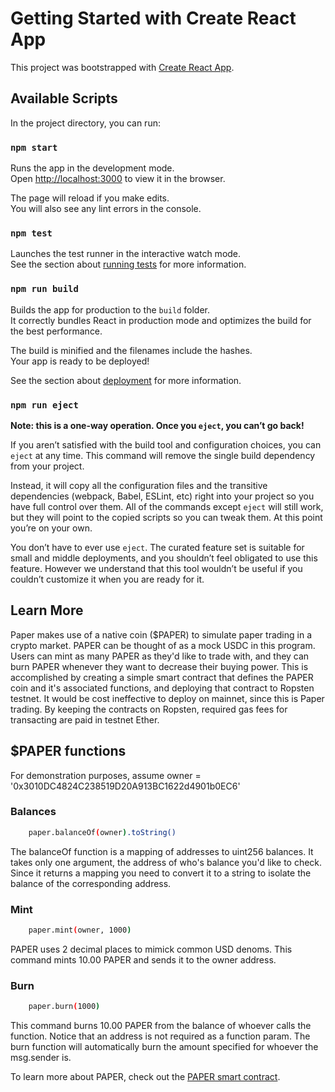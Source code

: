# Getting Started with Create React App

This project was bootstrapped with [Create React App](https://github.com/facebook/create-react-app).

## Available Scripts

In the project directory, you can run:

### `npm start`

Runs the app in the development mode.\
Open [http://localhost:3000](http://localhost:3000) to view it in the browser.

The page will reload if you make edits.\
You will also see any lint errors in the console.

### `npm test`

Launches the test runner in the interactive watch mode.\
See the section about [running tests](https://facebook.github.io/create-react-app/docs/running-tests) for more information.

### `npm run build`

Builds the app for production to the `build` folder.\
It correctly bundles React in production mode and optimizes the build for the best performance.

The build is minified and the filenames include the hashes.\
Your app is ready to be deployed!

See the section about [deployment](https://facebook.github.io/create-react-app/docs/deployment) for more information.

### `npm run eject`

**Note: this is a one-way operation. Once you `eject`, you can’t go back!**

If you aren’t satisfied with the build tool and configuration choices, you can `eject` at any time. This command will remove the single build dependency from your project.

Instead, it will copy all the configuration files and the transitive dependencies (webpack, Babel, ESLint, etc) right into your project so you have full control over them. All of the commands except `eject` will still work, but they will point to the copied scripts so you can tweak them. At this point you’re on your own.

You don’t have to ever use `eject`. The curated feature set is suitable for small and middle deployments, and you shouldn’t feel obligated to use this feature. However we understand that this tool wouldn’t be useful if you couldn’t customize it when you are ready for it.

## Learn More

Paper makes use of a native coin ($PAPER) to simulate paper trading in a crypto market. PAPER can be thought of as a mock USDC in this program. Users can mint as many PAPER as they'd like to trade with, and they can burn PAPER whenever they want to decrease their buying power. This is accomplished by creating a simple smart contract that defines the PAPER coin and it's associated functions, and deploying that contract to Ropsten testnet. It would be cost ineffective to deploy on mainnet, since this is Paper trading. By keeping the contracts on Ropsten, required gas fees for transacting are paid in testnet Ether.

## $PAPER functions
For demonstration purposes, assume owner = '0x3010DC4824C238519D20A913BC1622d4901b0EC6'
### Balances
```sh
    paper.balanceOf(owner).toString()
```
The balanceOf function is a mapping of addresses to uint256 balances. It takes only one argument, the address of who's balance you'd like to check. Since it returns a mapping you need to convert it to a string to isolate the balance of the corresponding address.
### Mint
```sh
    paper.mint(owner, 1000)
```
PAPER uses 2 decimal places to mimick common USD denoms. This command mints 10.00 PAPER and sends it to the owner address.
### Burn
```sh
    paper.burn(1000)
```
This command burns 10.00 PAPER from the balance of whoever calls the function. Notice that an address is not required as a function param. The burn function will automatically burn the amount specified for whoever the msg.sender is.

To learn more about PAPER, check out the [PAPER smart contract](https://github.com/mattg1243/paper/blob/main/src/contracts/Paper.sol).


